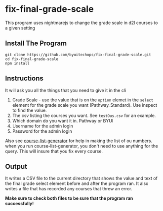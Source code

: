 # fix-final-grade-scale

This program uses nightmarejs to change the grade scale in d2l courses to a given setting

## Install The Program

```
git clone https://github.com/byuitechops/fix-final-grade-scale.git
cd fix-final-grade-scale
npm install 
``` 
## Instructions
It will ask you all the things that you need to give it in the cli
   1. Grade Scale - use the value that is on the `option` elemet in the `select` element for the grade scale you want (Pathway_Standard). Use inspect to find the value.
   2. The csv listing the courses you want. See `testOus.csv` for an example. 
   3. Which domain do you want it in. Pathway or BYUI
   4. Username for the admin login
   5. Password for the admin login
   
Also see [course-list-generator](http://www.github.com/byuitechops/course-list-generator) for help in making the list of ou numbers.
when you run course-list-generator, you don't need to use anything for the query. This will insure that you fix every course.

## Output
It writes a CSV file to the current directory that shows the value and text of the final grade select element before and after the program ran. It also writes a file that has recorded any courses that threw an error. 

**Make sure to check both files to be sure that the program ran successfully!**
